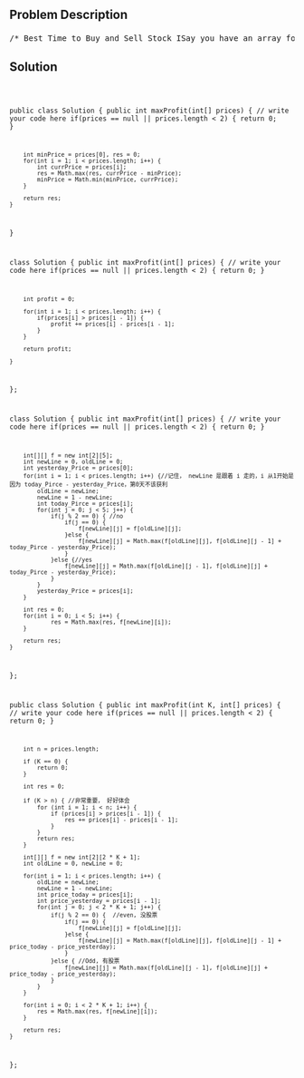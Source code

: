 <!--
<style>
  body { font-family: Arial, sans-serif; }
  .container { max-width: 700px; margin: 0 auto; padding: 10px; }
  .comment-block { background-color: #f9f9f9; padding: 10px; border-left: 5px solid #ccc; overflow-wrap: break-word; white-space: pre-wrap; }
  .code-block { background-color: #f4f4f4; padding: 10px; border: 1px solid #ddd; overflow-wrap: break-word; white-space: pre-wrap; }
</style>
-->

<div class='container'>
<h2>Problem Description</h2>
<div class='comment-block'>
<pre>
/* Best Time to Buy and Sell Stock ISay you have an array for which the ith element is the price of a given stock on day i.If you were only permitted to complete at most one transaction (ie, buy one and sell one share ofthe stock),design an algorithm to find the maximum profit.ExampleGiven array [3,2,3,1,2], return 1.*/    /**     * @param prices: Given an integer array     * @return: Maximum profit     *//* Best Time to Buy and Sell Stock IISay you have an array for which the ith element is the price of a given stock on day i.Design an algorithm to find the maximum profit. You may complete as many transactions as you like(ie, buy one and sell one share of the stock multiple times).However, you may not engage in multiple transactions at the same time (ie, you must sell the stockbefore you buy again).ExampleGiven an example [2,1,2,0,1], return 2*//* 解题原理： 买卖任意多次最优策略是如果今天的价格比明天的价格低，就今天买，明天卖（贪心）正确性证明可以从这里下手：– 如果最优策略第10天买，第15天卖，我们可以把它分解成5天，结果不会变差*/    /**     * @param prices: Given an integer array     * @return: Maximum profit     *//* Best Time to Buy and Sell Stock III (昨日多态法f[2][j]  !!!)Say you have an array for which the ith element is the price of a given stock on day i.Design an algorithm to find the maximum profit. You may complete at most two transactions.You may not engage in multiple transactions at the same time (ie, you must sell the stock before youbuy again).ExampleGiven an example [4,4,6,1,1,4,2,5], return 6.*//* 解题原理：五个阶段：1.第一次买之前   （第一次买）   2.持有股票     （第一次卖）    3.第一次卖之后，     （第二次买）   4.持有股票      （第二次卖）  5.第二次卖之后                                                          第二次买之前状态：f[i][j]表示前i天(第i-1天)结束后，在阶段j的最大获利阶段1,    3,      5       --- 手中无股票状态:f[i][j] =       max{f[i-1][j],         f[i-1][j-1] + Pi-1 – Pi-2}                    昨天没有持有股票      昨天持有股票，今天卖出清仓阶段2,    4 --- 手中有股票状态:f[i][j] =       max{f[i-1][j]   +       Pi-1 – Pi-2,    f[i-1][j-1]}                昨天就持有股票，继续持有并获利       昨天没有持有股票，今天买入*/    /**     * @param prices: Given an integer array     * @return: Maximum profit     *//*Best Time to Buy and Sell Stock IVSay you have an array for which the ith element is the price of a given stock on day i.Design an algorithm to find the maximum profit. You may complete at most k transactions.ExampleGiven prices = [4,4,6,1,1,4,2,5], and k = 2, return 6.ChallengeO(nk) time.*//* 解题原理：(与上同)五个阶段：1.第一次买之前   （第一次买）   2.持有股票     （第一次卖）    3.第一次卖之后，     （第二次买）   4.持有股票      （第二次卖）  5.第二次卖之后                                                          第二次买之前状态：f[i][j]表示前i天(第i-1天)结束后，在阶段j的最大获利阶段1,    3,  5   --- 手中无股票状态:f[i][j] =   max{f[i-1][j],         f[i-1][j-1] + Pi-1 – Pi-2}                昨天没有持有股票      昨天持有股票，今天卖出清仓阶段2,    4 --- 手中有股票状态:f[i][j] =   max{f[i-1][j]   +   Pi-1 – Pi-2,    f[i-1][j-1]}                昨天就持有股票，继续持有并获利       昨天没有持有股票，今天买入*/    /*     * @param : An integer     * @param : An integer array     * @return: Maximum profit     */</pre>
</div>

<h2>Solution</h2>
<div class='code-block'>
<pre><code class='language-java'>

public class Solution {
    public int maxProfit(int[] prices) {
        // write your code here
        if(prices == null || prices.length < 2) {
            return 0;
        }
        
        int minPrice = prices[0], res = 0;
        for(int i = 1; i < prices.length; i++) {
            int currPrice = prices[i];
            res = Math.max(res, currPrice - minPrice);
            minPrice = Math.min(minPrice, currPrice);
        }
        
        return res;
    }
}





class Solution {
    public int maxProfit(int[] prices) {
        // write your code here
        if(prices == null || prices.length < 2) {
            return 0;
        }
        
        int profit = 0;
        
        for(int i = 1; i < prices.length; i++) {
            if(prices[i] > prices[i - 1]) {
                profit += prices[i] - prices[i - 1];
            }
        }
        
        return profit;
        
    }
};




class Solution {
    public int maxProfit(int[] prices) {
        // write your code here
        if(prices == null || prices.length < 2) {
            return 0;
        }
        
        int[][] f = new int[2][5];
        int newLine = 0, oldLine = 0;
        int yesterday_Price = prices[0];
        for(int i = 1; i < prices.length; i++) {//记住， newLine 是跟着 i 走的，i 从1开始是因为 today_Pirce - yesterday_Price，第0天不该获利
            oldLine = newLine;
            newLine = 1 - newLine;
            int today_Pirce = prices[i];
            for(int j = 0; j < 5; j++) {
                if(j % 2 == 0) { //no
                    if(j == 0) {
                        f[newLine][j] = f[oldLine][j];
                    }else {
                        f[newLine][j] = Math.max(f[oldLine][j], f[oldLine][j - 1] + today_Pirce - yesterday_Price);
                    }
                }else {//yes
                    f[newLine][j] = Math.max(f[oldLine][j - 1], f[oldLine][j] + today_Pirce - yesterday_Price);
                }
            }
            yesterday_Price = prices[i];
        }
         
        int res = 0;
        for(int i = 0; i < 5; i++) {
                res = Math.max(res, f[newLine][i]);
        }
        
        return res;
    }
};




public class Solution {
    public int maxProfit(int K, int[] prices) {
        // write your code here
        if(prices == null || prices.length < 2) {
            return 0;
        }
        
        int n = prices.length;
        
        if (K == 0) {
            return 0;
        }
        
        int res = 0;
        
        if (K > n) { //非常重要， 好好体会
            for (int i = 1; i < n; i++) {
                if (prices[i] > prices[i - 1]) {
                    res += prices[i] - prices[i - 1];
                }
            }
            return res;
        }
        
        int[][] f = new int[2][2 * K + 1];
        int oldLine = 0, newLine = 0;
        
        for(int i = 1; i < prices.length; i++) {
            oldLine = newLine;
            newLine = 1 - newLine;
            int price_today = prices[i];
            int price_yesterday = prices[i - 1];
            for(int j = 0; j < 2 * K + 1; j++) {
                if(j % 2 == 0) {  //even, 没股票
                    if(j == 0) {
                        f[newLine][j] = f[oldLine][j];
                    }else {
                        f[newLine][j] = Math.max(f[oldLine][j], f[oldLine][j - 1] + price_today - price_yesterday);
                    }
                }else { //Odd, 有股票
                    f[newLine][j] = Math.max(f[oldLine][j - 1], f[oldLine][j] + price_today - price_yesterday);
                }
            }
        }
        
        for(int i = 0; i < 2 * K + 1; i++) {
            res = Math.max(res, f[newLine][i]);
        }
        
        return res;
    }
};


















</code></pre>
</div>
</div>
